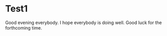 # Test1
Good evening everybody.
I hope everybody is doing well.
Good luck for the forthcoming time.
